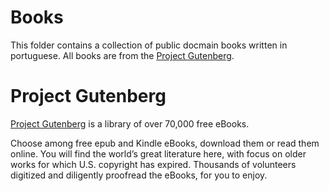 # Books

This folder contains a collection of public docmain books written in portuguese.
All books are from the [Project Gutenberg](https://www.gutenberg.org/).

# Project Gutenberg

[Project Gutenberg](https://www.gutenberg.org/) is a library of over 70,000 free eBooks.

Choose among free epub and Kindle eBooks, download them or read them online.
You will find the world’s great literature here, with focus on older works for
  which U.S. copyright has expired.
Thousands of volunteers digitized and diligently proofread the eBooks, for you
  to enjoy.
